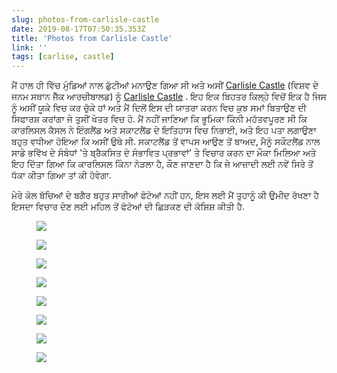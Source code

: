```yaml
---
slug: photos-from-carlisle-castle
date: 2019-08-17T07:50:35.353Z
title: 'Photos from Carlisle Castle'
link: ''
tags: [carlise, castle]
---
```


ਮੈਂ ਹਾਲ ਹੀ ਵਿੱਚ ਮੁੰਡਿਆਂ ਨਾਲ ਛੁੱਟੀਆਂ ਮਨਾਉਣ ਗਿਆ ਸੀ ਅਤੇ ਅਸੀਂ [Carlisle Castle](>https://en.wikipedia.org/wiki/Carlisle_Castle) (ਵਿਸ਼ਵ ਦੇ ਜਨਮ ਸਥਾਨ ਜੈੱਕ ਆਰਚੀਬਾਲਡ) ਨੂੰ [Carlisle Castle](>https://en.wikipedia.org/wiki/Carlisle_Castle) . ਇਹ ਇਕ ਬਿਹਤਰ ਕਿਲ੍ਹੇ ਵਿਚੋਂ ਇਕ ਹੈ ਜਿਸ ਨੂੰ ਅਸੀਂ ਯੂਕੇ ਵਿਚ ਕਰ ਚੁੱਕੇ ਹਾਂ ਅਤੇ ਮੈਂ ਦਿਲੋਂ ਇਸ ਦੀ ਯਾਤਰਾ ਕਰਨ ਵਿਚ ਕੁਝ ਸਮਾਂ ਬਿਤਾਉਣ ਦੀ ਸਿਫਾਰਸ਼ ਕਰਾਂਗਾ ਜੇ ਤੁਸੀਂ ਖੇਤਰ ਵਿਚ ਹੋ. ਮੈਂ ਨਹੀਂ ਜਾਣਿਆ ਕਿ ਭੂਮਿਕਾ ਕਿੰਨੀ ਮਹੱਤਵਪੂਰਣ ਸੀ ਕਿ ਕਾਰਲਿਸਲ ਕੈਸਲ ਨੇ ਇੰਗਲੈਂਡ ਅਤੇ ਸਕਾਟਲੈਂਡ ਦੇ ਇਤਿਹਾਸ ਵਿਚ ਨਿਭਾਈ, ਅਤੇ ਇਹ ਪਤਾ ਲਗਾਉਣਾ ਬਹੁਤ ਵਧੀਆ ਹੋਇਆ ਕਿ ਅਸੀਂ ਉਥੇ ਸੀ. ਸਕਾਟਲੈਂਡ ਤੋਂ ਵਾਪਸ ਆਉਣ ਤੋਂ ਬਾਅਦ, ਮੈਨੂੰ ਸਕੌਟਲੈਂਡ ਨਾਲ ਸਾਡੇ ਭਵਿੱਖ ਦੇ ਸੰਬੰਧਾਂ &#39;ਤੇ ਬ੍ਰੈਕਸਿਤ ਦੇ ਸੰਭਾਵਿਤ ਪ੍ਰਭਾਵਾਂ&#39; ਤੇ ਵਿਚਾਰ ਕਰਨ ਦਾ ਮੌਕਾ ਮਿਲਿਆ ਅਤੇ ਇਹ ਦਿੱਤਾ ਗਿਆ ਕਿ ਕਾਰਲਿਸਲ ਕਿੰਨਾ ਨੇੜਲਾ ਹੈ, ਕੌਣ ਜਾਣਦਾ ਹੈ ਕਿ ਜੇ ਆਜ਼ਾਦੀ ਲਈ ਨਵੇਂ ਸਿਰੇ ਤੋਂ ਧੱਕਾ ਕੀਤਾ ਗਿਆ ਤਾਂ ਕੀ ਹੋਵੇਗਾ.

ਮੇਰੇ ਕੋਲ ਬੱਚਿਆਂ ਦੇ ਬਗੈਰ ਬਹੁਤ ਸਾਰੀਆਂ ਫੋਟੋਆਂ ਨਹੀਂ ਹਨ, ਇਸ ਲਈ ਮੈਂ ਤੁਹਾਨੂੰ ਕੀ ਉਮੀਦ ਰੱਖਣਾ ਹੈ ਇਸਦਾ ਵਿਚਾਰ ਦੇਣ ਲਈ ਮਹਿਲ ਤੋਂ ਫੋਟੋਆਂ ਦੀ ਛਿੜਕਣ ਦੀ ਕੋਸ਼ਿਸ਼ ਕੀਤੀ ਹੈ.

<figure><img src="/images/2019-08-17-photos-from-carlisle-castle-0.jpeg"></figure>

<figure><img src="/images/2019-08-17-photos-from-carlisle-castle-1.jpeg"></figure>

<figure><img src="/images/2019-08-17-photos-from-carlisle-castle-2.jpeg"></figure>

<figure><img src="/images/2019-08-17-photos-from-carlisle-castle-3.jpeg"></figure>

<figure><img src="/images/2019-08-17-photos-from-carlisle-castle-4.jpeg"></figure>

<figure><img src="/images/2019-08-17-photos-from-carlisle-castle-5.jpeg"></figure>

<figure><img src="/images/2019-08-17-photos-from-carlisle-castle-6.jpeg"></figure>

<figure><img src="/images/2019-08-17-photos-from-carlisle-castle-7.jpeg"></figure>


